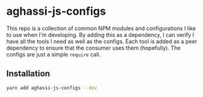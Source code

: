 # aghassi-js-configs

This repo is a collection of common NPM modules and configurations I like to use when I'm developing. By adding this as a dependency, I can verify I have all the tools I need as well as the configs. Each tool is added as a peer dependency to ensure that the consumer uses them (hopefully). The configs are just a simple `require` call.

## Installation

```bash
yarn add aghassi-js-configs --dev
```